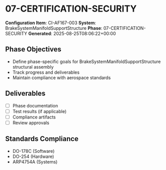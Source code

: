 # 07-CERTIFICATION-SECURITY

**Configuration Item**: CI-AF167-003
**System**: BrakeSystemManifoldSupportStructure
**Phase**: 07-CERTIFICATION-SECURITY
**Generated**: 2025-08-25T08:06:22+00:00

## Phase Objectives
- Define phase-specific goals for BrakeSystemManifoldSupportStructure structural assembly
- Track progress and deliverables
- Maintain compliance with aerospace standards

## Deliverables
- [ ] Phase documentation
- [ ] Test results (if applicable)
- [ ] Compliance artifacts
- [ ] Review approvals

## Standards Compliance
- DO-178C (Software)
- DO-254 (Hardware)
- ARP4754A (Systems)

